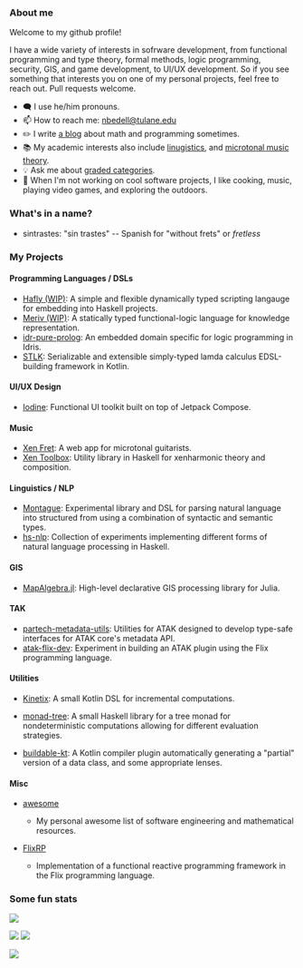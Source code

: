 ### About me

Welcome to my github profile!

I have a wide variety of interests in sofrware development, from functional programming and type theory, formal methods, logic programming, security, GIS, and game development, to UI/UX development. So if you see something that interests you on one of my personal projects, feel free to reach out. Pull requests welcome.

- 🗨️ I use he/him pronouns.
- 📫 How to reach me: nbedell@tulane.edu
- ✏️ I write [a blog](https://sintrastes.github.io/blog/archive.html) about math and programming sometimes.
- 📚 My academic interests also include [linugistics](https://github.com/Sintrastes/Montague), and [microtonal music theory](https://github.com/Sintrastes/xen-toolbox).
- 💡 Ask me about [graded categories](https://digitallibrary.tulane.edu/islandora/object/tulane%3A90929/datastream/PDF/view).
- 🌳 When I'm not working on cool software projects, I like cooking, music, playing video games, and exploring the outdoors.

### What's in a name?
- sintrastes: "sin trastes" -- Spanish for "without frets" or _fretless_

### My Projects

#### Programming Languages / DSLs

  * [Hafly (WIP)](https://github.com/Sintrastes/hafly): A simple and flexible dynamically typed scripting langauge for embedding into Haskell projects.
  * [Meriv (WIP)](https://github.com/Sintrastes/meriv-core): A statically typed functional-logic language for knowledge representation.
  * [idr-pure-prolog](https://github.com/Sintrastes/idr-pure-prolog): An embedded domain specific for logic programming in Idris.
  * [STLK](https://github.com/Sintrastes/STLK): Serializable and extensible simply-typed lamda calculus EDSL-building framework in Kotlin.

#### UI/UX Design

  * [Iodine](https://github.com/Sintrastes/Iodine): Functional UI toolkit built on top of Jetpack Compose.

#### Music

  * [Xen Fret](https://github.com/Sintrastes/xen-fret): A web app for microtonal guitarists.
  * [Xen Toolbox](https://github.com/Sintrastes/xen-toolbox): Utility library in Haskell for xenharmonic theory and composition.

#### Linguistics / NLP

  * [Montague](https://github.com/Sintrastes/Montague): Experimental library and DSL for parsing natural language into structured from using a combination of syntactic and semantic types.
  * [hs-nlp](https://github.com/Sintrastes/hs-nlp): Collection of experiments implementing different forms of natural language processing in Haskell.

#### GIS

  * [MapAlgebra.jl](https://github.com/Sintrastes/MapAlgebra.jl): High-level declarative GIS processing library for Julia.

#### TAK

  * [partech-metadata-utils](https://github.com/PAR-Government/partech-metadata-utils): Utilities for ATAK designed to develop type-safe interfaces for ATAK core's metadata API.
  * [atak-flix-dev](https://github.com/Sintrastes/atak-flix-dev): Experiment in building an ATAK plugin using the Flix programming language.

#### Utilities

  * [Kinetix](https://github.com/Sintrastes/kinetix): A small Kotlin DSL for incremental computations.

  * [monad-tree](https://github.com/Sintrastes/monad-tree): A small Haskell library for a tree monad for nondeterministic computations allowing for different evaluation strategies.

  * [buildable-kt](https://github.com/Sintrastes/buildable-kt): A Kotlin compiler plugin automatically generating a "partial" version of a data class, and some appropriate lenses.

#### Misc
  * [awesome](https://github.com/Sintrastes/awesome)
    * My personal awesome list of software engineering and mathematical resources.

  * [FlixRP](https://github.com/Sintrastes/FlixRP)
    * Implementation of a functional reactive programming framework in the Flix programming language. 

### Some fun stats

![](https://github-readme-stats.vercel.app/api?username=sintrastes)

![](https://github-profile-summary-cards.vercel.app/api/cards/most-commit-language?username=sintrastes&hide=html,css&theme=vue&langs_count=7)
![](https://github-profile-summary-cards.vercel.app/api/cards/repos-per-language?username=sintrastes&theme=vue&hide=html,css&langs_count=7)

![](https://github-profile-summary-cards.vercel.app/api/cards/profile-details?username=sintrastes&theme=vue) 


